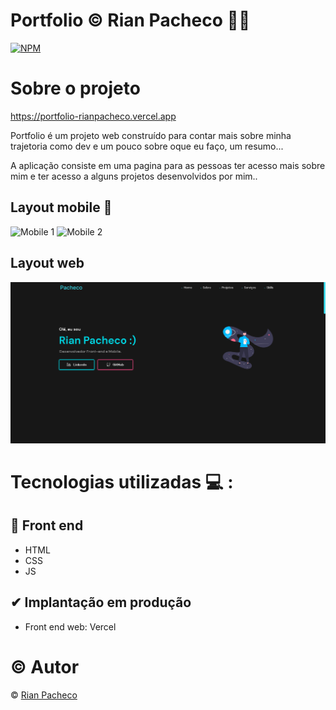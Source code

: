 # Portfolio &copy; Rian Pacheco 🚀💯

[![NPM](https://img.shields.io/npm/l/react)](https://github.com/RianPacheco/Portfolio-RianPacheco/blob/master/LICENSE) 

# Sobre o projeto

https://portfolio-rianpacheco.vercel.app

Portfolio é um projeto web construído para contar mais sobre minha trajetoria como dev e um pouco sobre oque eu faço, um resumo...

A aplicação consiste em uma pagina para as pessoas ter acesso mais sobre mim e ter acesso a alguns projetos desenvolvidos por mim..

## Layout mobile 🚧
![Mobile 1](./img/Preview/Preview-Moblie.PNG) 
![Mobile 2](./img/Preview/Preview-Mobile-2.PNG)

## Layout web
![Web 1](./assets/img/Portfolio.PNG)

# Tecnologias utilizadas 💻 :

## 🔅 Front end
- HTML
- CSS
- JS

## ✔ Implantação em produção 
- Front end web: Vercel

# © Autor

&copy; <a href="https://www.linkedin.com/in/rian-pacheco/"> Rian Pacheco</a>
